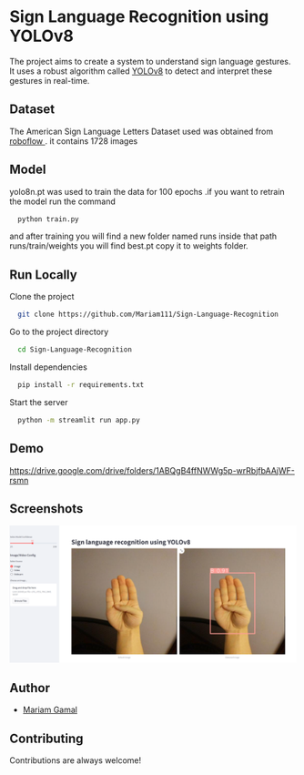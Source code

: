 # Sign Language Recognition using YOLOv8

The project aims to create a system to understand sign language gestures. It uses a robust algorithm called [YOLOv8](https://github.com/ultralytics/ultralytics) to detect and interpret these gestures in real-time.


## Dataset
The American Sign Language Letters Dataset used was obtained from [roboflow ](https://public.roboflow.com/). it contains 1728 images 

## Model
yolo8n.pt was used to train the data for 100 epochs .if you want to retrain the model run the command
```bash
  python train.py
```
and after training you will find a new folder named runs
inside that path runs/train/weights you will find best.pt copy it to weights folder.
## Run Locally
Clone the project

```bash
  git clone https://github.com/Mariam111/Sign-Language-Recognition
```

Go to the project directory

```bash
  cd Sign-Language-Recognition
```

Install dependencies

```bash
  pip install -r requirements.txt
```

Start the server

```bash
  python -m streamlit run app.py
```






## Demo

https://drive.google.com/drive/folders/1ABQgB4ffNWWg5p-wrRbjfbAAjWF-rsmn


## Screenshots

![App Screenshot](home.png)


## Author

- [Mariam Gamal](https://github.com/Mariam111)


## Contributing

Contributions are always welcome!
